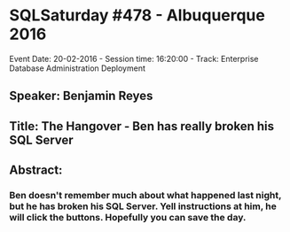 # SQLSaturday #478 - Albuquerque 2016
Event Date: 20-02-2016 - Session time: 16:20:00 - Track: Enterprise Database Administration  Deployment
## Speaker: Benjamin Reyes
## Title: The Hangover - Ben has really broken his SQL Server
## Abstract:
### Ben doesn't remember much about what happened last night, but he has broken his SQL Server.  Yell instructions at him, he will click the buttons. Hopefully you can save the day.
